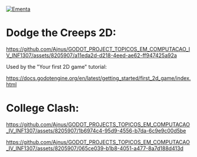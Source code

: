 
[![Ementa](https://github.com/Ajnus/GODOT_PROJECT_TOPICOS_EM_COMPUTACAO_IV_INF1307/assets/8205907/7bf36f3e-561c-4a6a-bf5f-750ef979b341)](https://www.youtube.com/watch?v=dxHNQQasJBE)


# Dodge the Creeps 2D:

https://github.com/Ajnus/GODOT_PROJECT_TOPICOS_EM_COMPUTACAO_IV_INF1307/assets/8205907/a11eda2d-d218-4eed-ae62-ff947425a92a


Used by the "Your first 2D game" tutorial:

https://docs.godotengine.org/en/latest/getting_started/first_2d_game/index.html

# College Clash:

https://github.com/Ajnus/GODOT_PROJECTS_TOPICOS_EM_COMPUTACAO_IV_INF1307/assets/8205907/1b6974c4-95d9-4556-b7da-6c9e9c00d5be

https://github.com/Ajnus/GODOT_PROJECTS_TOPICOS_EM_COMPUTACAO_IV_INF1307/assets/8205907/065ce039-b1b8-4051-a477-8a7d188d413d

